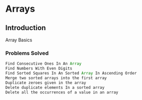 # Arrays

## Introduction

Array Basics

### Problems Solved

```java
Find Consecutive Ones In An Array
Find Numbers With Even Digits
Find Sorted Squares In An Sorted Array In Ascending Order
Merge two sorted arrays into the first array
Duplicate zeroes given in the array
Delete duplicate elements In a sorted array
Delete all the occurrences of a value in an array
```